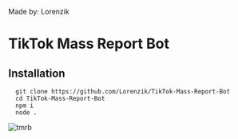 Made by: Lorenzik

# TikTok Mass Report Bot

## Installation
```
  git clone https://github.com/Lorenzik/TikTok-Mass-Report-Bot
  cd TikTok-Mass-Report-Bot
  npm i
  node .
```

![tmrb](https://cdn.discordapp.com/attachments/984931450723926066/1025115672914698341/unknown.png)
